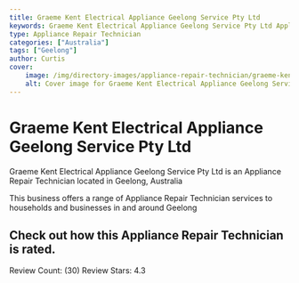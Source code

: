 ```yaml
---
title: Graeme Kent Electrical Appliance Geelong Service Pty Ltd
keywords: Graeme Kent Electrical Appliance Geelong Service Pty Ltd Appliance Repair Technician Geelong Australia 
type: Appliance Repair Technician 
categories: ["Australia"]
tags: ["Geelong"]
author: Curtis
cover:
    image: /img/directory-images/appliance-repair-technician/graeme-kent-electrical-appliance-geelong-service-pty-ltd.webp
    alt: Cover image for Graeme Kent Electrical Appliance Geelong Service Pty Ltd the Australia based Appliance Repair Technician servicing Geelong 
---
```


# Graeme Kent Electrical Appliance Geelong Service Pty Ltd
Graeme Kent Electrical Appliance Geelong Service Pty Ltd is an Appliance Repair Technician located in Geelong, Australia

This business offers a range of Appliance Repair Technician services to households and businesses in and around Geelong

## Check out how this Appliance Repair Technician is rated.
Review Count: (30)
Review Stars: 4.3

